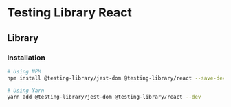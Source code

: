 # Testing Library React

## Library

### Installation

```sh
# Using NPM
npm install @testing-library/jest-dom @testing-library/react --save-dev

# Using Yarn
yarn add @testing-library/jest-dom @testing-library/react --dev
```

<!--
@storybook/testing-library

@testing-library/react-hooks
@testing-library/user-event
eslint-plugin-testing-library
-->
